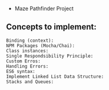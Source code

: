 * Maze Pathfinder Project

## Concepts to implement:
    Binding (context):
    NPM Packages (Mocha/Chai):
    Class instances:
    Single Respondsibility Principle:
    Custom Erros:
    Handling Errors:
    ES6 syntax:
    Implement Linked List Data Structure:
    Stacks and Queues:
